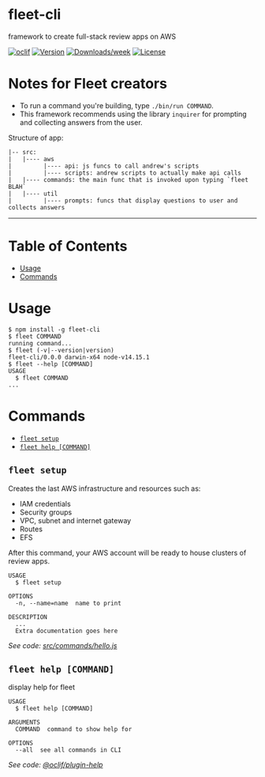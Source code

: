 fleet-cli
=========

framework to create full-stack review apps on AWS

[![oclif](https://img.shields.io/badge/cli-oclif-brightgreen.svg)](https://oclif.io)
[![Version](https://img.shields.io/npm/v/fleet-cli.svg)](https://npmjs.org/package/fleet-cli)
[![Downloads/week](https://img.shields.io/npm/dw/fleet-cli.svg)](https://npmjs.org/package/fleet-cli)
[![License](https://img.shields.io/npm/l/fleet-cli.svg)](https://github.com/Mush-Framework/fleet-cli/blob/master/package.json)

# Notes for Fleet creators

- To run a command you're building, type `./bin/run COMMAND`.
- This framework recommends using the library `inquirer` for prompting and collecting answers from the user.

Structure of app:
```
|-- src: 
|   |---- aws
|         |---- api: js funcs to call andrew's scripts
|         |---- scripts: andrew scripts to actually make api calls
|   |---- commands: the main func that is invoked upon typing `fleet BLAH`
|   |---- util
|         |---- prompts: funcs that display questions to user and collects answers
```

---

# Table of Contents 
<!-- toc -->
* [Usage](#usage)
* [Commands](#commands)
<!-- tocstop -->
# Usage
<!-- usage -->
```sh-session
$ npm install -g fleet-cli
$ fleet COMMAND
running command...
$ fleet (-v|--version|version)
fleet-cli/0.0.0 darwin-x64 node-v14.15.1
$ fleet --help [COMMAND]
USAGE
  $ fleet COMMAND
...
```
<!-- usagestop -->
# Commands
<!-- commands -->
* [`fleet setup`](#fleet-setup)
* [`fleet help [COMMAND]`](#fleet-help-command)

## `fleet setup`

Creates the last AWS infrastructure and resources such as:
- IAM credentials
- Security groups
- VPC, subnet and internet gateway
- Routes
- EFS 

After this command, your AWS account will be ready to house clusters of review apps.

```
USAGE
  $ fleet setup

OPTIONS
  -n, --name=name  name to print

DESCRIPTION
  ...
  Extra documentation goes here
```

_See code: [src/commands/hello.js](https://github.com/Mush-Framework/fleet-cli/blob/v0.0.0/src/commands/hello.js)_

## `fleet help [COMMAND]`

display help for fleet

```
USAGE
  $ fleet help [COMMAND]

ARGUMENTS
  COMMAND  command to show help for

OPTIONS
  --all  see all commands in CLI
```

_See code: [@oclif/plugin-help](https://github.com/oclif/plugin-help/blob/v3.2.2/src/commands/help.ts)_
<!-- commandsstop -->
